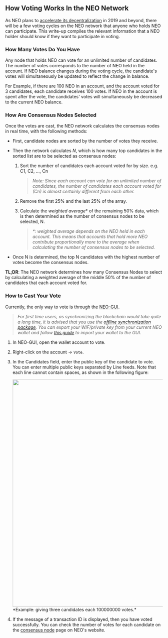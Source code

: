 ## How Voting Works In the NEO Network

As NEO plans to [accelerate its decentralization](https://neo.org/blog/details/4125) in 2019 and beyond, there will be a few voting cycles on the NEO network that anyone who holds NEO can participate. This write-up compiles the relevant information that a NEO holder should know if they want to participate in voting. 

### How Many Votes Do You Have

Any node that holds NEO can vote for an unlimited number of candidates. The number of votes corresponds to the number of NEO held in the account. If NEO balance changes during the voting cycle, the candidate's votes will simultaneously be updated to reflect the change in balance.  

For Example, if there are 100 NEO in an account, and the account voted for 3 candidates, each candidate receives 100 votes. If NEO in the account is spent after the vote, the candidates' votes will simultaneously be decreased to the current NEO balance.

### How Are Consensus Nodes Selected

Once the votes are cast, the NEO network calculates the consensus nodes in real time, with the following methods: 

  - First, candidate nodes are sorted by the number of votes they receive. 

  - Then the network calculates *N*, which is how many top candidates in the sorted list are to be selected as consensus nodes: 

    1. Sort the number of candidates each account voted for by size. e.g. C1, C2, ..., Cn

       > *Note: Since each account can vote for an unlimited number of candidates, the number of candidates each account voted for (Cn) is almost certainly different from each other.*

    2. Remove the first 25% and the last 25% of the array. 

    3. Calculate the *weighted average*\* of the remaining 50% data, which is then determined as the number of consensus nodes to be selected, N. 

       > *\*: weighted average depends on the NEO held in each account. This means that accounts that hold more NEO contribute proportionally more to the average when calculating the number of consensus nodes to be selected.* 

  - Once N is determined, the top N candidates with the highest number of votes become the consensus nodes. 


**TL;DR**: The NEO network determines how many Consensus Nodes to select by calculating a weighted average of the middle 50% of the number of candidates that each account voted for. 

### How to Cast Your Vote

Currently, the only way to vote is through the [NEO-GUI](http://docs.neo.org/en-us/node/gui/install.html). 

> *For first time users, as synchronizing the blockchain would take quite a long time, it is advised that you use the [offline synchronization package](http://docs.neo.org/en-us/network/syncblocks.html). You can export your WIF/private key from your current NEO wallet and follow [this guide](https://github.com/neo-project/neo/wiki/Guide:-How-to-Import-Private-Key-to-NEO-GUI#import-your-wallet-to-the-pc-client) to import your wallet to the GUI.* 

1. In NEO-GUI, open the wallet account to vote. 

2. Right-click on the account -> `Vote`.

3. In the Candidates field, enter the public key of the candidate to vote. You can enter multiple public keys separated by Line feeds. Note that each line cannot contain spaces, as shown in the following figure:

   <img src="https://raw.githubusercontent.com/taomo-eo/docs/master/Becoming_Consensus_Node/img/votemulti-EN.png" width="725">
   *Example: giving three candidates each 100000000 votes.*

4. If the message of a transaction ID is displayed, then you have voted successfully. You can check the number of votes for each candidate on the [consensus node]() page on NEO's website. 